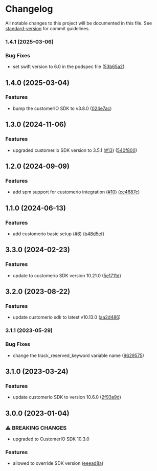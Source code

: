 # Changelog

All notable changes to this project will be documented in this file. See [standard-version](https://github.com/conventional-changelog/standard-version) for commit guidelines.

### 1.4.1 (2025-03-06)


### Bug Fixes

* set swift version to 6.0 in the podspec file ([53b65a2](https://github.com/rudderlabs/rudder-integration-customerio-ios/commit/53b65a2091fd7a261097e98d35d4176d91f292ad))

## 1.4.0 (2025-03-04)


### Features

* bump the customerIO SDK to v3.8.0 ([024e7ac](https://github.com/rudderlabs/rudder-integration-customerio-ios/commit/024e7ac581164ee2329281d052f4072a6bd86ddb))

## 1.3.0 (2024-11-06)


### Features

* upgraded customer.io SDK version to 3.5.1 ([#13](https://github.com/rudderlabs/rudder-integration-customerio-ios/issues/13)) ([540f800](https://github.com/rudderlabs/rudder-integration-customerio-ios/commit/540f800b3fdcc2739d4fde47233cdaf78221477c))

## 1.2.0 (2024-09-09)


### Features

* add spm support for customerio integration ([#10](https://github.com/rudderlabs/rudder-integration-customerio-ios/issues/10)) ([cc4687c](https://github.com/rudderlabs/rudder-integration-customerio-ios/commit/cc4687c271dc43f709f5f636c8253feb80bf5183))

## 1.1.0 (2024-06-13)


### Features

* add customerio basic setup ([#6](https://github.com/rudderlabs/rudder-integration-customerio-ios/issues/6)) ([b48d5ef](https://github.com/rudderlabs/rudder-integration-customerio-ios/commit/b48d5ef14cf1fc927a5290b4da68ddbb521330c3))

## 3.3.0 (2024-02-23)


### Features

* update to customerio SDK version 10.21.0 ([5e1711d](https://github.com/rudderlabs/rudder-integration-customerio-ios/commit/5e1711db2beee27adad03bcfa7a3d635fc0c468f))

## 3.2.0 (2023-08-22)


### Features

* update customerio sdk to latest v10.13.0 ([aa2d486](https://github.com/rudderlabs/rudder-integration-customerio-ios/commit/aa2d486971af20608e0db81de5698a81d170f34e))

### 3.1.1 (2023-05-29)


### Bug Fixes

* change the track_reserved_keyword variable name ([9629575](https://github.com/rudderlabs/rudder-integration-customerio-ios/commit/9629575eca681ab689df7e7387235f4683984ae3))

## 3.1.0 (2023-03-24)


### Features

* update customerio SDK to version 10.6.0 ([2f93a9d](https://github.com/rudderlabs/rudder-integration-customerio-ios/commit/2f93a9d4a4286793f2d30657d46d3563fe5c52a7))

## 3.0.0 (2023-01-04)


### ⚠ BREAKING CHANGES

* upgraded to CustomerIO SDK 10.3.0

### Features

* allowed to override SDK version ([eeead8a](https://github.com/rudderlabs/rudder-integration-customerio-ios/commit/eeead8ad1a7e88974829a9e7c1b3aa7ecf0392d6))
